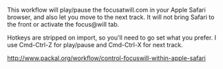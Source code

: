 
This workflow will play/pause the focusatwill.com in your Apple Safari
browser, and also let you move to the next track.  It will not bring Safari
to the front or activate the focus@will tab.

Hotkeys are stripped on import, so you'll need to go set what you prefer.
I use Cmd-Ctrl-Z for play/pause and Cmd-Ctrl-X for next track.

http://www.packal.org/workflow/control-focuswill-within-apple-safari

